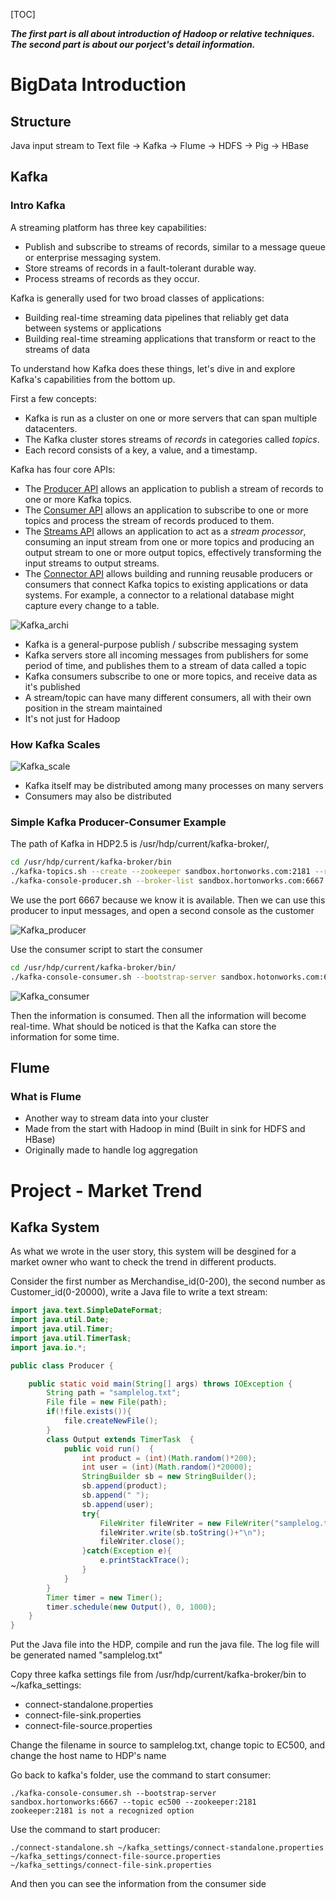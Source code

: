 [TOC]

<b><em>The first part is all about introduction of Hadoop or relative techniques. The second part is about our porject's detail information.</em></b>

# BigData Introduction

## Structure

Java input stream to Text file -> Kafka -> Flume -> HDFS -> Pig -> HBase

## Kafka

### Intro Kafka

A streaming platform has three key capabilities:

- Publish and subscribe to streams of records, similar to a message queue or enterprise messaging system.
- Store streams of records in a fault-tolerant durable way.
- Process streams of records as they occur.

Kafka is generally used for two broad classes of applications:

- Building real-time streaming data pipelines that reliably get data between systems or applications
- Building real-time streaming applications that transform or react to the streams of data

To understand how Kafka does these things, let's dive in and explore Kafka's capabilities from the bottom up.

First a few concepts:

- Kafka is run as a cluster on one or more servers that can span multiple datacenters.
- The Kafka cluster stores streams of *records* in categories called *topics*.
- Each record consists of a key, a value, and a timestamp.

Kafka has four core APIs:

- The [Producer API](https://kafka.apache.org/documentation.html#producerapi) allows an application to publish a stream of records to one or more Kafka topics.
- The [Consumer API](https://kafka.apache.org/documentation.html#consumerapi) allows an application to subscribe to one or more topics and process the stream of records produced to them.
- The [Streams API](https://kafka.apache.org/documentation/streams) allows an application to act as a *stream processor*, consuming an input stream from one or more topics and producing an output stream to one or more output topics, effectively transforming the input streams to output streams.
- The [Connector API](https://kafka.apache.org/documentation.html#connect) allows building and running reusable producers or consumers that connect Kafka topics to existing applications or data systems. For example, a connector to a relational database might capture every change to a table.

![Kafka_archi](https://github.com/ec500-software-engineering/project-bigdata_computing_analysis/blob/master/documentation/final/kafka_archi.png)

- Kafka is a general-purpose publish / subscribe messaging system
- Kafka servers store all incoming messages from publishers for some period of time, and publishes them to a stream of data called a topic
- Kafka consumers subscribe to one or more topics, and receive data as it's published
- A stream/topic can have many different consumers, all with their own position in the stream maintained
- It's not just for Hadoop

### How Kafka Scales

![Kafka_scale](https://github.com/ec500-software-engineering/project-bigdata_computing_analysis/blob/master/documentation/final/kafka_scale.png)

- Kafka itself may be distributed among many processes on many servers
- Consumers may also be distributed

### Simple Kafka Producer-Consumer Example

The path of Kafka in HDP2.5 is /usr/hdp/current/kafka-broker/,

```bash
cd /usr/hdp/current/kafka-broker/bin
./kafka-topics.sh --create --zookeeper sandbox.hortonworks.com:2181 --replication-factor 1 --partitions 1 --topic ec500
./kafka-console-producer.sh --broker-list sandbox.hortonworks.com:6667 --topic ec500
```

We use the port 6667 because we know it is available. Then we can use this producer to input messages, and open a second console as the customer

![Kafka_producer](https://github.com/ec500-software-engineering/project-bigdata_computing_analysis/blob/master/documentation/final/kafka_producer.png)

Use the consumer script to start the consumer

```bash
cd /usr/hdp/current/kafka-broker/bin/
./kafka-console-consumer.sh --bootstrap-server sandbox.hotonworks.com:6667 --zookeeper localhost:2181 --topic ec500 --from-beginning
```

![Kafka_consumer](https://github.com/ec500-software-engineering/project-bigdata_computing_analysis/blob/master/documentation/final/kafka_consumer.png)

Then the information is consumed. Then all the information will become real-time. What should be noticed is that the Kafka can store the information for some time.

## Flume

### What is Flume

- Another way to stream data into your cluster
- Made from the start with Hadoop in mind (Built in sink for HDFS and HBase)
- Originally made to handle log aggregation

# Project - Market Trend 

## Kafka System 

As what we wrote in the user story, this system will be desgined for a market owner who want to check the trend in different products. 

Consider the first number as Merchandise_id(0-200), the second number as Customer_id(0-20000), write a Java file to write a text stream:

```java
import java.text.SimpleDateFormat;
import java.util.Date;
import java.util.Timer;
import java.util.TimerTask;
import java.io.*;

public class Producer {

	public static void main(String[] args) throws IOException {
		String path = "samplelog.txt";
		File file = new File(path);
		if(!file.exists()){
			file.createNewFile();
		}
		class Output extends TimerTask  {
			public void run()  {
				int product = (int)(Math.random()*200);
				int user = (int)(Math.random()*20000);
				StringBuilder sb = new StringBuilder();
				sb.append(product);
				sb.append(" ");
				sb.append(user);
				try{
					FileWriter fileWriter = new FileWriter("samplelog.txt",true);
					fileWriter.write(sb.toString()+"\n");
					fileWriter.close();
				}catch(Exception e){
					e.printStackTrace();
				}
			}
		}
		Timer timer = new Timer();
		timer.schedule(new Output(), 0, 1000);
	}
}
```

Put the Java file into the HDP, compile and run the java file. The log file will be generated named "samplelog.txt"

Copy three kafka settings file from /usr/hdp/current/kafka-broker/bin to ~/kafka_settings:

- connect-standalone.properties
- connect-file-sink.properties
- connect-file-source.properties

Change the filename in source to samplelog.txt, change topic to EC500, and change the host name to HDP's name

Go back to kafka's folder, use the command to start consumer:

```shell
./kafka-console-consumer.sh --bootstrap-server sandbox.hortonworks:6667 --topic ec500 --zookeeper:2181
zookeeper:2181 is not a recognized option
```

Use the command to start producer:

```shell
./connect-standalone.sh ~/kafka_settings/connect-standalone.properties ~/kafka_settings/connect-file-source.properties ~/kafka_settings/connect-file-sink.properties
```

And then you can see the information from the consumer side